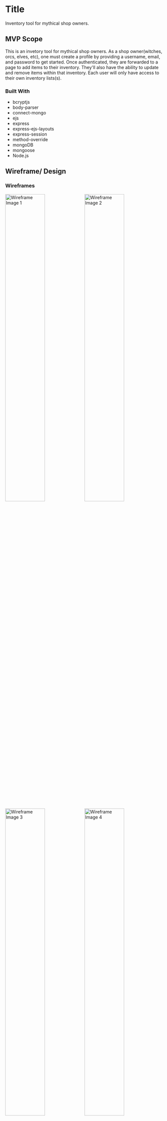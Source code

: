 # Title
<!-- TODO add Title -->
Inventory tool for mythical shop owners.
<!-- TODO Add Link to Live Project -->



## MVP Scope

This <!-- TODO insert title instead of 'This' --> is an invetory tool for mythical shop owners.  As a shop owner(witches, orcs, elves, etc), one must create a profile by providing a username, email, and password to get started.  Once authenticated, they are forwarded to a page to add items to their inventory.  They'll also have the ability to update and remove items within that inventory.  Each user will only have access to their own inventory lists(s). 

### Built With

* bcryptjs
* body-parser
* connect-mongo
* ejs
* express
* express-ejs-layouts
* express-session
* method-override
* mongoDB
* mongoose
* Node.js



## Wireframe/ Design

### Wireframes
<img src="/assets/images/inv-wireframe-1.png" alt="Wireframe Image 1" style="width:50%;float:left;"/>
<img src="/assets/images/inv-wireframe-2.png" alt="Wireframe Image 2" style="width:50%;"/>
<img src="/assets/images/inv-wireframe-3.png" alt="Wireframe Image 3" style="width:50%;float:left;"/>
<img src="/assets/images/inv-wireframe-4.png" alt="Wireframe Image 4" style="width:50%;"/>

<!-- ![Wireframe Image 1](/assets/images/inv-wireframe-1.png)
![Wireframe Image 2](/assets/images/inv-wireframe-2.png)
![Wireframe Image 3](/assets/images/inv-wireframe-3.png)
![Wireframe Image 4](/assets/images/inv-wireframe-4.png) -->

### Color Scheme/ Styling
<img src="/assets/images/inv-color-collection.png" alt="Color Collection" style="width:50%;"/>

<!-- ![Color Collection](/assets/images/inv-color-collection.jpg) -->



## User Stories

### Non-authenticated Users can:
1. Register
	* For 1st-time users, they are prompted with a registration page. 
	* Enter username, email address, and password
	* Click 'Confirm' to finalize registration process.  Users are directed to the Inventory page

### Authenticated user can:
1. Login
	* Enter email/username and password
	* Once authenticated, users are directed to the Inventory page. This page has all of the create, update, and remove functionality in place. 

2. Adding items
	* Click onto the 'Add item' button. A smaller window pops up with fields to enter item details.
	* Enter item details.
	* Click onto submit.  This puts the new item into their inventory, the 'New item' window dissapears, and they're redirected to the Inventory page.

3. Update current items
	* Click onto the 'Edit' button.  A smaller window pops up with fields to edit item details.
	* Make necessary changes to the item's details
	* Click onto submit.  The selected item will update, the 'Edit item' window dissapears, and they're redirected to the Inventory page.

4. Remove items
	* Click onto the 'Delete' button.  A smaller window pops up asking if they're sure on removing the item
	* Click 'Yes' to confirm or 'No' if they change their mind.  Upon either selection, the inventory will update accordingly, this 'Remove items' window dissapears, and they redirected to the Inventory page.

5. Logout
	* Click onto the 'Logout' button.  Users will be redirected to the initial landing page.



## Data Models and ERD

### Users
* username: {type:String, required:true, unique:true},
* email: {type:String, required:true, unique:true},
* password: {type:String, required:true},
* lists: {type: mongoose.Schema.Types.ObjectID, ref:"Lists"},{timestamps:true}

### Lists
* name: {type:String, required:true},
* user: {type:mongoose.Schema.Types.ObjectID, ref:"User"}
* item: {type:mongoose.Schema.Types.ObjectID, ref:"Item"},{timestamps:true}

### Items
* name: {type:String, required:true},
* category: {type:String, required:true},
* price: {type:Number, required:true},
* quantity: {type:Number, required:true},
* reorderLevel: {type:Number, required:true}

### ERD
<img src="/assets/images/inv-erd.png" alt="ERD Diagram" style="width:50%;"/>



## Development Timeline
<!-- REVIEW -->

### Saturday - 5/30:
- [x] - both - set up base directories/files
- [x] - both - set up master repo
- [x] - both - set up submaster branch
- [x] - both - set up developer branches
- [x] - isaiah - css design starts

### Monday - 5/31:
- [x] - jonathan - organize views folder
- [x] - jonathan - users can see navigation
- [x] - isaiah - styling reference sheet
- [x] - jonathan - CRUD for lists
- [x] - isaiah - transfer work from index.ejs to partials/header.ejs
- [X] - jonathan - add items model
- [x] - isaiah - google font chosen and added
- [x] - jonathan - add items folder in views
- [x] - isaiah - sidenav styling
- [x] - jonathan - add items controller
- [x] - jonathan - added items ref to models
- [x] - isaiah - fix main styling color issue

### Tuesday - 6/1:
- [x] - isaiah - update colors
- [x] - isaiah - add sidenav to dashboard
- [x] - isaiah - split dashboard, add right column list
- [x] - isaiah - add welcome block
- [x] - isaiah - add color to welcome block
- [x] - isaiah - fix lists view
- [x] - isaiah - add content to dashboard aside
- [x] - isaiah - overflow scroll for dashboard list grid/ spacing issues
- [x] - isaiah - account sign up page styled
- [x] - jonathan - CRUD for items model
- [x] - isaiah - create landing page with routes to login pages

### Wednesday - 6/2:
- [x] - jonathan - add multiple lists
- [x] - isaiah - account log in page styled
- [x] - isaiah - fix welcome block sizing
- [x] - isaiah - split items section
- [x] - isaiah - fix scroll spacing for items
- [x] - jonathan - routes for sign up and log in pages
- [x] - jonathan - move delete next to the list item
- [x] - isaiah - style items header



- [ ] - isaiah - show item fields in a row
- [ ] - isaiah - refister form validation with css
- [ ] - isaiah - add dark theme styling
- [ ] - isaiah - event listener for dark theme
- [ ] - isaiah - add final color palette
<!-- TODO can we make README images smaller? -->
- [ ] - jonathan - users can sign up for an account



- [ ] - jonathan - fix redirect for item update
<!-- TODO Quantity and Reorder Level aren't working in items -->
- [ ] - both - MVP
- [ ] -  - popup window



<!-- TODO maybe we should have a form form for list create, everything else could pop up? -->
<!-- TODO sidenav link should have popup with delete form, remove delete form from top of list -->
<!-- TODO can we limit the characters in a list's title? -->
<!-- TODO can we auto-populate list items? -->
<!-- TODO replace landing page image with "final" version -->



### Thursday - 6/3:
- [ ] -  - clean up code
- [ ] -  - finalize styling
- [ ] -  - dark theme styling
<!-- TODO can we set a dark/light theme as a preference for the user? -->



### Stretch Goals
* allow multiple lists to be created and used
* dark theme styling
* automatic item generator for creature-specific users
